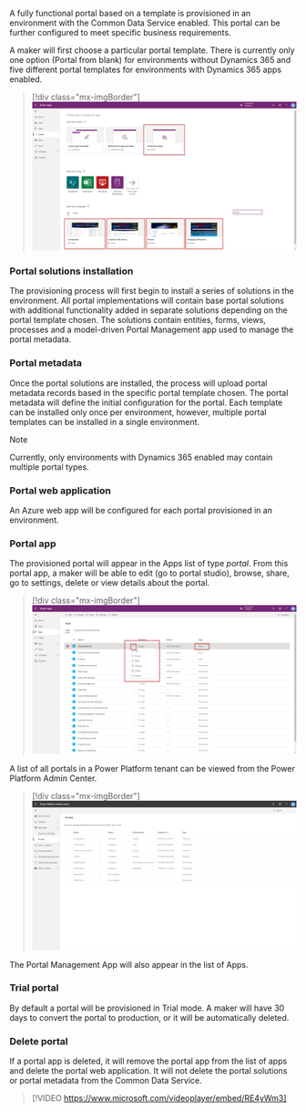 A fully functional portal based on a template is provisioned in an environment with the Common Data Service enabled. This portal can be further configured to meet specific business requirements.

A maker will first choose a particular portal template. There is currently only one option (Portal from blank) for environments without Dynamics 365 and five different portal templates for environments with Dynamics 365 apps enabled.

> [!div class="mx-imgBorder"]
> [![choose portal template](../media/2-starter-portals-ssm.png)](../media/2-starter-portals-ssm.png#lightbox)

### Portal solutions installation

The provisioning process will first begin to install a series of solutions in the environment. All portal implementations will contain base portal solutions with additional functionality added in separate solutions depending on the portal template chosen. The solutions contain entities, forms, views, processes and a model-driven Portal Management app used to manage the portal metadata.

### Portal metadata 

Once the portal solutions are installed, the process will upload portal metadata records based in the specific portal template chosen. The portal metadata will define the initial configuration for the portal. Each template can be installed only once per environment, however, multiple portal templates can be installed in a single environment. 

> [!NOTE]
> Currently, only environments with Dynamics 365 enabled may contain multiple portal types.

### Portal web application

An Azure web app will be configured for each portal provisioned in an environment. 

### Portal app

The provisioned portal will appear in the Apps list of type *portal*. From this portal app, a maker will be able to edit (go to portal studio), browse, share, go to settings, delete or view details about the portal. 

> [!div class="mx-imgBorder"]
> [![Portal App Menu](../media/2-portal-app-menu-ssm.png)](../media/2-portal-app-menu-ssm.png#lightbox)

A list of all portals in a Power Platform tenant can be viewed from the Power Platform Admin Center.

> [!div class="mx-imgBorder"]
> [![Power Platform Admin](../media/2-power-platform-admin-center-portals-ss.png)](../media/2-power-platform-admin-center-portals-ss.png#lightbox)

The Portal Management App will also appear in the list of Apps.

### Trial portal

By default a portal will be provisioned in Trial mode. A maker will have 30 days to convert the portal to production, or it will be automatically deleted.

### Delete portal

If a portal app is deleted, it will remove the portal app from the list of apps and delete the portal web application. It will not delete the portal solutions or portal metadata from the Common Data Service.

> [!VIDEO https://www.microsoft.com/videoplayer/embed/RE4yWm3]

